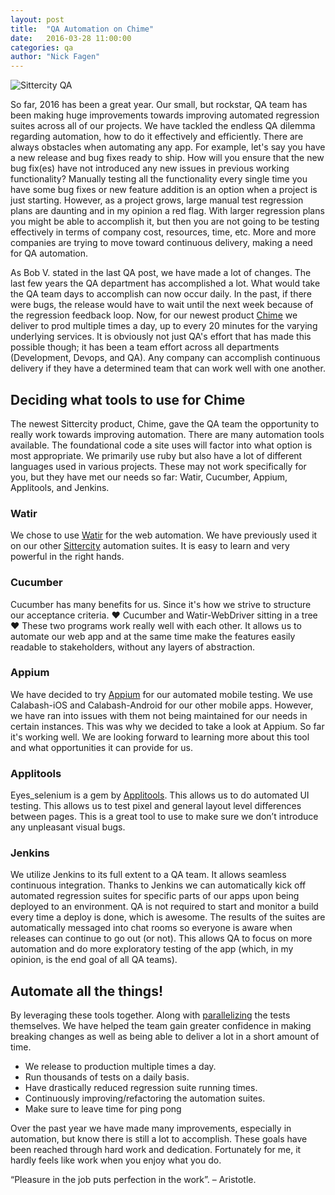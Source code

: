 ```yaml
---
layout: post
title:  "QA Automation on Chime"
date:   2016-03-28 11:00:00
categories: qa
author: "Nick Fagen"
---
```

![Sittercity QA](/assets/sittercity_qa_logo.png)

So far, 2016 has been a great year. Our small, but rockstar, QA team has been making huge improvements towards improving automated regression suites across all of our projects. We have tackled the endless QA dilemma regarding automation, how to do it effectively and efficiently. There are always obstacles when automating any app. For example, let's say you have a new release and bug fixes ready to ship. How will you ensure that the new bug fix(es) have not introduced any new issues in previous working functionality? Manually testing all the functionality every single time you have some bug fixes or new feature addition is an option when a project is just starting.  However, as a project grows, large manual test regression plans are daunting and in my opinion a red flag. With larger regression plans you might be able to accomplish it, but then you are not going to be testing effectively in terms of company cost, resources, time, etc. More and more companies are trying to move toward continuous delivery, making a need for QA automation.

As Bob V. stated in the last QA post, we have made a lot of changes. The last few years the QA department has accomplished a lot. What would take the QA team days to accomplish can now occur daily. In the past, if there were bugs, the release would have to wait until the next week because of the regression feedback loop. Now, for our newest product [Chime](https://hellochime.com) we deliver to prod multiple times a day, up to every 20 minutes for the varying underlying services. It is obviously not just QA's effort that has made this possible though; it has been a team effort across all departments (Development, Devops, and QA). Any company can accomplish continuous delivery if they have a determined team that can work well with one another.

<!-- More -->

## Deciding what tools to use for Chime

The newest Sittercity product, Chime, gave the QA team the opportunity to really work towards improving automation. There are many automation tools available. The foundational code a site uses will factor into what option is most appropriate. We primarily use ruby but also have a lot of different languages used in various projects. These may not work specifically for you, but they have met our needs so far: Watir, Cucumber, Appium, Applitools, and Jenkins.

### Watir

We chose to use [Watir](http://watir.com/) for the web automation. We have previously used it on our other [Sittercity](https://www.sittercity.com/) automation suites. It is easy to learn and very powerful in the right hands.

### Cucumber
Cucumber has many benefits for us. Since it's how we strive to structure our acceptance criteria. ♥ Cucumber and Watir-WebDriver sitting in a tree ♥ These two programs work really well with each other. It allows us to automate our web app and at the same time make the features easily readable to stakeholders, without any layers of abstraction.

### Appium
We have decided to try [Appium](appium.io) for our automated mobile testing. We use Calabash-iOS and Calabash-Android for our other mobile apps. However, we have ran into issues with them not being maintained for our needs in certain instances. This was why we decided to take a look at Appium. So far it's working well. We are looking forward to learning more about this tool and what opportunities it can provide for us.

### Applitools

Eyes_selenium is a gem by [Applitools](https://applitools.com/). This allows us to do automated UI testing. This allows us to test pixel and general layout level differences between pages. This is a great tool to use to make sure we don’t introduce any unpleasant visual bugs.

### Jenkins

We utilize Jenkins to its full extent to a QA team. It allows seamless continuous integration. Thanks to Jenkins we can automatically kick off automated regression suites for specific parts of our apps upon being deployed to an environment. QA is not required to start and monitor a build every time a deploy is done, which is awesome. The results of the suites are automatically messaged into chat rooms so everyone is aware when releases can continue to go out (or not). This allows QA to focus on more automation and do more exploratory testing of the app (which, in my opinion, is the end goal of all QA teams).

## Automate all the things!

By leveraging these tools together. Along with [parallelizing](https://github.com/grosser/parallel_tests) the tests themselves. We have helped the team gain greater confidence in making breaking changes as well as being able to deliver a lot in a short amount of time.
 - We release to production multiple times a day.
 - Run thousands of tests on a daily basis.
 - Have drastically reduced regression suite running times.
 - Continuously improving/refactoring the automation suites.
 - Make sure to leave time for ping pong

Over the past year we have made many improvements, especially in automation, but know there is still a lot to accomplish. These goals have been reached through hard work and dedication.  Fortunately for me, it hardly feels like work when you enjoy what you do.

“Pleasure in the job puts perfection in the work”. – Aristotle.
